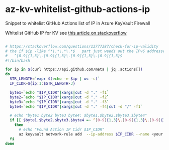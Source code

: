 # az-kv-whitelist-github-actions-ip
Snippet to whitelist GitHub Actions list of IP in Azure KeyVault Firewall



Whitelist GitHub IP for KV
see [this article on stackoverflow](https://stackoverflow.com/questions/68011051/how-do-i-whitelist-github-actions-ip-addresses-in-azure-web-app-using-githubs-a)
```sh

# https://stackoverflow.com/questions/13777387/check-for-ip-validity
# the if $ip -like ^*\.*\.*\.*$   part just weeds out the IPv6 addresses, which aren't needed
#   ^[0-9]{1,3}\.[0-9]{1,3}\.[0-9]{1,3}\.[0-9]{1,3}$  
#!/bin/bash

for ip in $(curl https://api.github.com/meta | jq .actions[])
do
  STR_LENGTH=`expr $(echo -e $ip | wc -c)`
  IP_CIDR=${ip:1:$STR_LENGTH-3}

  byte1=`echo "$IP_CIDR"|xargs|cut -d "." -f1`
  byte2=`echo "$IP_CIDR"|xargs|cut -d "." -f2`
  byte3=`echo "$IP_CIDR"|xargs|cut -d "." -f3`
  byte4=`echo "$IP_CIDR"|xargs|cut -d "." -f4|cut -d "/" -f1`

  # echo "byte1 byte2 byte3 byte4: $byte1.$byte2.$byte3.$byte4"
  if [[ $byte1.$byte2.$byte3.$byte4 =~ ^[0-9]{1,3}\.[0-9]{1,3}\.[0-9]{1,3}\.[0-9]{1,3}$ && $byte1 -ge 0 && $byte1 -le 255 && $byte2 -ge 0 && $byte2 -le 255 && $byte3 -ge 0 && $byte3 -le 255 && $byte4 -ge 0 && $byte4 -le 255 ]]
    then
      # echo "Found Action IP Cidr $IP_CIDR"
      az keyvault network-rule add  --ip-address $IP_CIDR --name <your KV name kv-xxxx>
  fi
done
```
